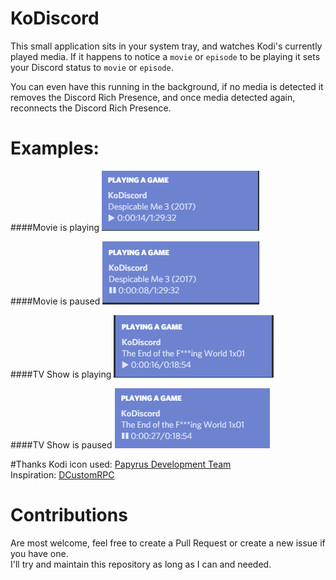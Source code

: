 # KoDiscord
This small application sits in your system tray, and watches Kodi's currently played media.
If it happens to notice a `movie` or `episode` to be playing it sets your Discord status to `movie` or `episode`.

You can even have this running in the background, if no media is detected it removes the Discord Rich Presence, and once media detected again, reconnects the Discord Rich Presence.

# Examples:  
####Movie is playing
![While playing](example_images/playing.png)

####Movie is paused
![While paused](example_images/paused.png)

####TV Show is playing
![While playing](example_images/show_playing.png)

####TV Show is paused
![While paused](example_images/show_paused.png)


#Thanks
Kodi icon used: [Papyrus Development Team](https://github.com/PapirusDevelopmentTeam)  
Inspiration: [DCustomRPC](https://github.com/JakeMakesStuff/DCustomRPC)

# Contributions
Are most welcome, feel free to create a Pull Request or create a new issue if you have one.  
I'll try and maintain this repository as long as I can and needed.